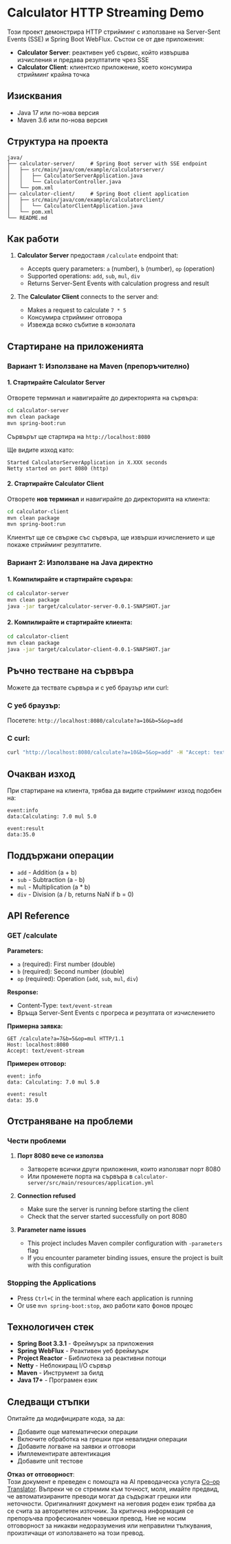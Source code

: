 <!--
CO_OP_TRANSLATOR_METADATA:
{
  "original_hash": "acd4010e430da00946a154f62847a169",
  "translation_date": "2025-06-18T09:50:10+00:00",
  "source_file": "03-GettingStarted/06-http-streaming/solution/java/README.md",
  "language_code": "bg"
}
-->
# Calculator HTTP Streaming Demo

Този проект демонстрира HTTP стрийминг с използване на Server-Sent Events (SSE) и Spring Boot WebFlux. Състои се от две приложения:

- **Calculator Server**: реактивен уеб сървис, който извършва изчисления и предава резултатите чрез SSE
- **Calculator Client**: клиентско приложение, което консумира стрийминг крайна точка

## Изисквания

- Java 17 или по-нова версия
- Maven 3.6 или по-нова версия

## Структура на проекта

```
java/
├── calculator-server/     # Spring Boot server with SSE endpoint
│   ├── src/main/java/com/example/calculatorserver/
│   │   ├── CalculatorServerApplication.java
│   │   └── CalculatorController.java
│   └── pom.xml
├── calculator-client/     # Spring Boot client application
│   ├── src/main/java/com/example/calculatorclient/
│   │   └── CalculatorClientApplication.java
│   └── pom.xml
└── README.md
```

## Как работи

1. **Calculator Server** предоставя `/calculate` endpoint that:
   - Accepts query parameters: `a` (number), `b` (number), `op` (operation)
   - Supported operations: `add`, `sub`, `mul`, `div`
   - Returns Server-Sent Events with calculation progress and result

2. The **Calculator Client** connects to the server and:
   - Makes a request to calculate `7 * 5`
   - Консумира стрийминг отговора
   - Извежда всяко събитие в конзолата

## Стартиране на приложенията

### Вариант 1: Използване на Maven (препоръчително)

#### 1. Стартирайте Calculator Server

Отворете терминал и навигирайте до директорията на сървъра:

```bash
cd calculator-server
mvn clean package
mvn spring-boot:run
```

Сървърът ще стартира на `http://localhost:8080`

Ще видите изход като:
```
Started CalculatorServerApplication in X.XXX seconds
Netty started on port 8080 (http)
```

#### 2. Стартирайте Calculator Client

Отворете **нов терминал** и навигирайте до директорията на клиента:

```bash
cd calculator-client
mvn clean package
mvn spring-boot:run
```

Клиентът ще се свърже със сървъра, ще извърши изчислението и ще покаже стрийминг резултатите.

### Вариант 2: Използване на Java директно

#### 1. Компилирайте и стартирайте сървъра:

```bash
cd calculator-server
mvn clean package
java -jar target/calculator-server-0.0.1-SNAPSHOT.jar
```

#### 2. Компилирайте и стартирайте клиента:

```bash
cd calculator-client
mvn clean package
java -jar target/calculator-client-0.0.1-SNAPSHOT.jar
```

## Ръчно тестване на сървъра

Можете да тествате сървъра и с уеб браузър или curl:

### С уеб браузър:
Посетете: `http://localhost:8080/calculate?a=10&b=5&op=add`

### С curl:
```bash
curl "http://localhost:8080/calculate?a=10&b=5&op=add" -H "Accept: text/event-stream"
```

## Очакван изход

При стартиране на клиента, трябва да видите стрийминг изход подобен на:

```
event:info
data:Calculating: 7.0 mul 5.0

event:result
data:35.0
```

## Поддържани операции

- `add` - Addition (a + b)
- `sub` - Subtraction (a - b)
- `mul` - Multiplication (a * b)
- `div` - Division (a / b, returns NaN if b = 0)

## API Reference

### GET /calculate

**Parameters:**
- `a` (required): First number (double)
- `b` (required): Second number (double)
- `op` (required): Operation (`add`, `sub`, `mul`, `div`)

**Response:**
- Content-Type: `text/event-stream`
- Връща Server-Sent Events с прогреса и резултата от изчислението

**Примерна заявка:**
```
GET /calculate?a=7&b=5&op=mul HTTP/1.1
Host: localhost:8080
Accept: text/event-stream
```

**Примерен отговор:**
```
event: info
data: Calculating: 7.0 mul 5.0

event: result
data: 35.0
```

## Отстраняване на проблеми

### Чести проблеми

1. **Порт 8080 вече се използва**
   - Затворете всички други приложения, които използват порт 8080
   - Или променете порта на сървъра в `calculator-server/src/main/resources/application.yml`

2. **Connection refused**
   - Make sure the server is running before starting the client
   - Check that the server started successfully on port 8080

3. **Parameter name issues**
   - This project includes Maven compiler configuration with `-parameters` flag
   - If you encounter parameter binding issues, ensure the project is built with this configuration

### Stopping the Applications

- Press `Ctrl+C` in the terminal where each application is running
- Or use `mvn spring-boot:stop`, ако работи като фонов процес

## Технологичен стек

- **Spring Boot 3.3.1** - Фреймуърк за приложения
- **Spring WebFlux** - Реактивен уеб фреймуърк
- **Project Reactor** - Библиотека за реактивни потоци
- **Netty** - Неблокиращ I/O сървър
- **Maven** - Инструмент за билд
- **Java 17+** - Програмен език

## Следващи стъпки

Опитайте да модифицирате кода, за да:
- Добавите още математически операции
- Включите обработка на грешки при невалидни операции
- Добавите логване на заявки и отговори
- Имплементирате автентикация
- Добавите unit тестове

**Отказ от отговорност**:  
Този документ е преведен с помощта на AI преводаческа услуга [Co-op Translator](https://github.com/Azure/co-op-translator). Въпреки че се стремим към точност, моля, имайте предвид, че автоматизираните преводи могат да съдържат грешки или неточности. Оригиналният документ на неговия роден език трябва да се счита за авторитетен източник. За критична информация се препоръчва професионален човешки превод. Ние не носим отговорност за никакви недоразумения или неправилни тълкувания, произтичащи от използването на този превод.